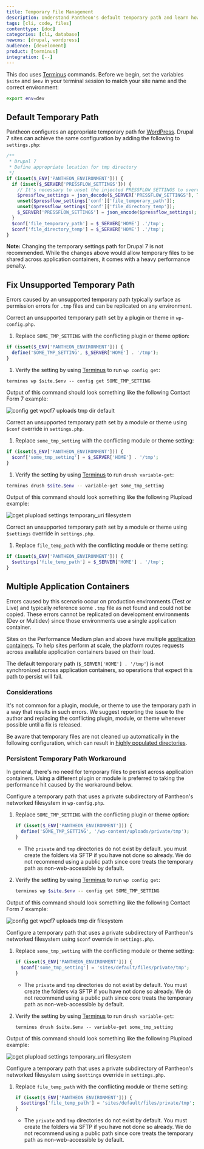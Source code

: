```yaml
---
title: Temporary File Management
description: Understand Pantheon's default temporary path and learn how to debug .tmp file errors.
tags: [cli, code, files]
contenttype: [doc]
categories: [cli, database]
newcms: [drupal, wordpress]
audience: [develoment]
product: [terminus]
integration: [--]
---
```


<Alert title="Exports" type="export">

This doc uses [Terminus](/terminus) commands. Before we begin, set the variables `$site` and `$env` in your terminal session to match your site name and the correct environment:

```bash
export env=dev
```

</Alert>

## Default Temporary Path

Pantheon configures an appropriate temporary path for [WordPress](https://github.com/pantheon-systems/WordPress/blob/default/wp-config-pantheon.php#L67). Drupal 7 sites can achieve the same configuration by adding the following to `settings.php`:

```php
/**
 * Drupal 7
 * Define appropriate location for tmp directory
 */
if (isset($_ENV['PANTHEON_ENVIRONMENT'])) {
  if (isset($_SERVER['PRESSFLOW_SETTINGS'])) { 
    // It's necessary to unset the injected PRESSFLOW_SETTINGS to override the values.
    $pressflow_settings = json_decode($_SERVER['PRESSFLOW_SETTINGS'], TRUE); 
    unset($pressflow_settings['conf']['file_temporary_path']); 
    unset($pressflow_settings['conf']['file_directory_temp']); 
    $_SERVER['PRESSFLOW_SETTINGS'] = json_encode($pressflow_settings); 
  } 
  $conf['file_temporary_path'] = $_SERVER['HOME'] .'/tmp';
  $conf['file_directory_temp'] = $_SERVER['HOME'] .'/tmp';
}
```

**Note:** Changing the temporary settings path for Drupal 7 is not recommended. While the changes above would allow temporary files to be shared across application containers, it comes with a heavy performance penalty. 

## Fix Unsupported Temporary Path

Errors caused by an unsupported temporary path typically surface as permission errors for `.tmp` files and can be replicated on any environment.

<TabList>

<Tab title="WordPress" id="wptmppath" active={true}>

Correct an unsupported temporary path set by a plugin or theme in `wp-config.php`. 

1. Replace `SOME_TMP_SETTING` with the conflicting plugin or theme option:

  ```php
  if (isset($_ENV['PANTHEON_ENVIRONMENT'])) {
    define('SOME_TMP_SETTING', $_SERVER['HOME'] . '/tmp');
  }
  ```

1. Verify the setting by using [Terminus](/terminus) to run `wp config get`:

  ```bash{promptUser: user}
  terminus wp $site.$env -- config get SOME_TMP_SETTING
  ```

Output of this command should look something like the following Contact Form 7 example:

![config get wpcf7 uploads tmp dir default](../images/wp-config-get-tmp-default.png)

</Tab>

<Tab title="Drupal 7" id="d7tmppath">

Correct an unsupported temporary path set by a module or theme using `$conf` override in `settings.php`. 

1. Replace `some_tmp_setting` with the conflicting module or theme setting:

  ```php
  if (isset($_ENV['PANTHEON_ENVIRONMENT'])) {
    $conf['some_tmp_setting'] = $_SERVER['HOME'] . '/tmp';
  }
  ```

1. Verify the setting by using [Terminus](/terminus) to run `drush variable-get`:

  ```bash
  terminus drush $site.$env -- variable-get some_tmp_setting
  ```

Output of this command should look something like the following Plupload example:

![cget plupload settings temporary_uri filesystem](../images/d7-vget-tmp-default.png)

</Tab>

<Tab title="Drupal 9" id="d9tmppath">

Correct an unsupported temporary path set by a module or theme using `$settings` override in `settings.php`. 

1. Replace `file_temp_path` with the conflicting module or theme setting:

  ```php
  if (isset($_ENV['PANTHEON_ENVIRONMENT'])) {
    $settings['file_temp_path'] = $_SERVER['HOME'] . '/tmp';
  }
  ```

</Tab>

</TabList>

## Multiple Application Containers

Errors caused by this scenario occur on production environments (Test or Live) and typically reference some `.tmp` file as not found and could not be copied. These errors cannot be replicated on development environments (Dev or Multidev) since those environments use a single application container.

Sites on the Performance Medium plan and above have multiple [application containers](/application-containers). To help sites perform at scale, the platform routes requests across available application containers based on their load.

The default temporary path (`$_SERVER['HOME'] . '/tmp'`) is not synchronized across application containers, so operations that expect this path to persist will fail.

### Considerations

It's not common for a plugin, module, or theme to use the temporary path in a way that results in such errors. We suggest reporting the issue to the author and replacing the conflicting plugin, module, or theme whenever possible until a fix is released.

Be aware that temporary files are not cleaned up automatically in the following configuration, which can result in [highly populated directories](/guides/platform-considerations/files-directories/#highly-populated-directories).

### Persistent Temporary Path Workaround

<Alert title="Warning" type="danger">

In general, there's no need for temporary files to persist across application containers. Using a different plugin or module is preferred to taking the performance hit caused by the workaround below.

</Alert>

<TabList>

<Tab title="WordPress" id="wpworkaround" active={true}>

Configure a temporary path that uses a private subdirectory of Pantheon's networked filesystem in `wp-config.php`. 

1. Replace `SOME_TMP_SETTING` with the conflicting plugin or theme option:

    ```php
    if (isset($_ENV['PANTHEON_ENVIRONMENT'])) {
      define('SOME_TMP_SETTING', '/wp-content/uploads/private/tmp');
    }
    ```

    - The `private` and `tmp` directories do not exist by default. you must create the folders via SFTP if you have not done so already. We do not recommend using a public path since core treats the temporary path as non-web-accessible by default.

1. Verify the setting by using [Terminus](/terminus) to run `wp config get`:

    ```bash
    terminus wp $site.$env -- config get SOME_TMP_SETTING
    ```

Output of this command should look something like the following Contact Form 7 example:

![config get wpcf7 uploads tmp dir filesystem](../images/wp-config-get-tmp-filesystem.png)

</Tab>

<Tab title="Drupal 7" id="d7workaround">

Configure a temporary path that uses a private subdirectory of Pantheon's networked filesystem using `$conf` override in `settings.php`. 

1. Replace `some_tmp_setting` with the conflicting module or theme setting:

    ```php
    if (isset($_ENV['PANTHEON_ENVIRONMENT'])) {
      $conf['some_tmp_setting'] = 'sites/default/files/private/tmp';
    }
    ```

    - The `private` and `tmp` directories do not exist by default. You must create the folders via SFTP if you have not done so already. We do not recommend using a public path since core treats the temporary path as non-web-accessible by default.

1. Verify the setting by using [Terminus](/terminus) to run `drush variable-get`:

    ```bash{promptUser: user}
    terminus drush $site.$env -- variable-get some_tmp_setting
    ```

Output of this command should look something like the following Plupload example:

![cget plupload settings temporary_uri filesystem](../images/d7-vget-tmp-filesystem.png)

</Tab>

<Tab title="Drupal 9" id="d9workaround">

Configure a temporary path that uses a private subdirectory of Pantheon's networked filesystem using `$settings` override in `settings.php`. 

1. Replace `file_temp_path` with the conflicting module or theme setting:

    ```php
    if (isset($_ENV['PANTHEON_ENVIRONMENT'])) {
      $settings['file_temp_path'] = 'sites/default/files/private/tmp';
    }
    ```

    - The `private` and `tmp` directories do not exist by default. You must create the folders via SFTP if you have not done so already. We do not recommend using a public path since core treats the temporary path as non-web-accessible by default.

</Tab>

</TabList>
